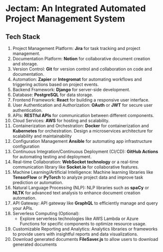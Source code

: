 # Jectam: An Integrated Automated Project Management System

## Tech Stack
1.	Project Management Platform:
        **Jira** for task tracking and project management.
2.	Documentation Platform:
        **Notion** for collaborative document creation and storage.
3.	Version Control:
        **Git** for version control and collaboration on code and documentation.
4.	Automation:
        **Zapier** or **Integromat** for automating workflows and triggering actions based on project events.
5.	Backend Framework:
        **Django** for server-side development.
6.	Database:
        **PostgreSQL** for data storage.
7.	Frontend Framework:
        **React** for building a responsive user interface.
8.	User Authentication and Authorization:
        **OAuth** or **JWT** for secure user authentication.
9.	APIs:
        **RESTful APIs** for communication between different components.
10.	Cloud Services:
        **AWS** for hosting and scalability.
11.	Containerization and Orchestration:
        **Docker** for containerization and **Kubernetes** for orchestration. Design a microservices architecture for scalability and maintainability
12. Configuration Management
        **Ansible** for automating app infrastructure configuration
13.	Continuous Integration/Continuous Deployment (CI/CD):
        **GitHub Actions** for automating testing and deployment.
14. Real-time Collaboration:
        **WebSocket technology** or a real-time communication library like **Socket.io** for collaborative features.
15. Machine Learning/Artificial Intelligence:
        Machine learning libraries like **TensorFlow** or **PyTorch** to analyze project data and improve task prediction or automation.
16. Natural Language Processing (NLP):
        NLP libraries such as **spaCy** or **NLTK** for advanced text analysis to enhance document creation automation.
17. API Gateway:
        API gateway like **GraphQL** to efficiently manage and query your APIs.
18. Serverless Computing (Optional):
    - Explore serverless technologies like AWS Lambda or Azure Functions for specific components to optimize resource usage.
19. Customizable Reporting and Analytics:
        Analytics libraries or frameworks to provide users with insightful reports and data visualizations.
20. Download generated documents
        **FileSaver.js** to allow users to download generated documents